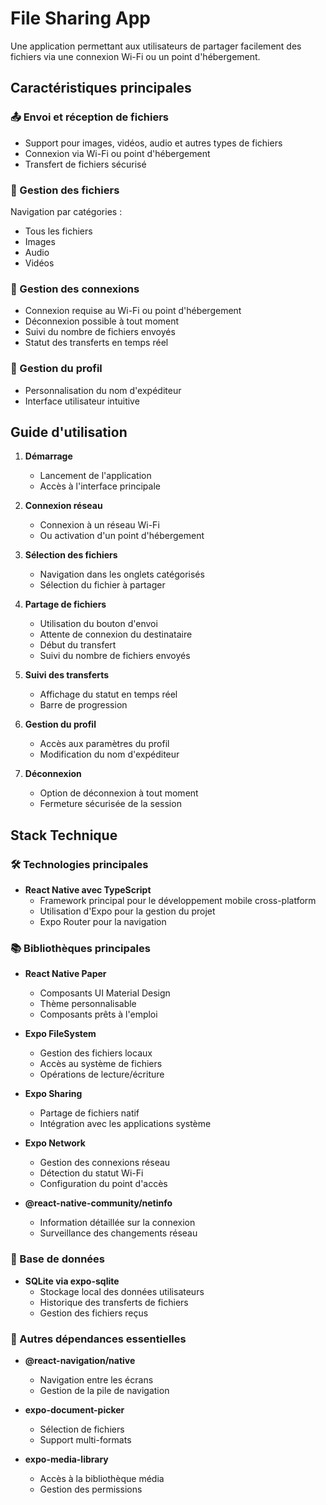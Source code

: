 # File Sharing App

Une application permettant aux utilisateurs de partager facilement des fichiers via une connexion Wi-Fi ou un point d'hébergement.

## Caractéristiques principales

### 📤 Envoi et réception de fichiers
- Support pour images, vidéos, audio et autres types de fichiers
- Connexion via Wi-Fi ou point d'hébergement
- Transfert de fichiers sécurisé

### 📂 Gestion des fichiers
Navigation par catégories :
- Tous les fichiers
- Images
- Audio
- Vidéos

### 🔌 Gestion des connexions
- Connexion requise au Wi-Fi ou point d'hébergement
- Déconnexion possible à tout moment
- Suivi du nombre de fichiers envoyés
- Statut des transferts en temps réel

### 👤 Gestion du profil
- Personnalisation du nom d'expéditeur
- Interface utilisateur intuitive

## Guide d'utilisation

1. **Démarrage**
   - Lancement de l'application
   - Accès à l'interface principale

2. **Connexion réseau**
   - Connexion à un réseau Wi-Fi
   - Ou activation d'un point d'hébergement

3. **Sélection des fichiers**
   - Navigation dans les onglets catégorisés
   - Sélection du fichier à partager

4. **Partage de fichiers**
   - Utilisation du bouton d'envoi
   - Attente de connexion du destinataire
   - Début du transfert
   - Suivi du nombre de fichiers envoyés

5. **Suivi des transferts**
   - Affichage du statut en temps réel
   - Barre de progression

6. **Gestion du profil**
   - Accès aux paramètres du profil
   - Modification du nom d'expéditeur

7. **Déconnexion**
   - Option de déconnexion à tout moment
   - Fermeture sécurisée de la session

## Stack Technique

### 🛠️ Technologies principales
- **React Native avec TypeScript**
  - Framework principal pour le développement mobile cross-platform
  - Utilisation d'Expo pour la gestion du projet
  - Expo Router pour la navigation

### 📚 Bibliothèques principales
- **React Native Paper**
  - Composants UI Material Design
  - Thème personnalisable
  - Composants prêts à l'emploi

- **Expo FileSystem**
  - Gestion des fichiers locaux
  - Accès au système de fichiers
  - Opérations de lecture/écriture

- **Expo Sharing**
  - Partage de fichiers natif
  - Intégration avec les applications système

- **Expo Network**
  - Gestion des connexions réseau
  - Détection du statut Wi-Fi
  - Configuration du point d'accès

- **@react-native-community/netinfo**
  - Information détaillée sur la connexion
  - Surveillance des changements réseau

### 💾 Base de données
- **SQLite via expo-sqlite**
  - Stockage local des données utilisateurs
  - Historique des transferts de fichiers
  - Gestion des fichiers reçus

### 📱 Autres dépendances essentielles
- **@react-navigation/native**
  - Navigation entre les écrans
  - Gestion de la pile de navigation

- **expo-document-picker**
  - Sélection de fichiers
  - Support multi-formats

- **expo-media-library**
  - Accès à la bibliothèque média
  - Gestion des permissions
